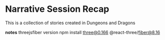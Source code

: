# Narrative Session Recap

This is a collection of stories created in Dungeons and Dragons


**notes**
threejsfiber version
npm install three@0.166 @react-three/fiber@8.16